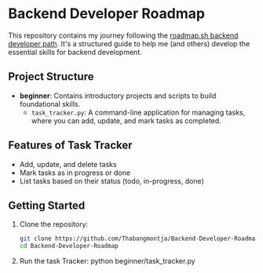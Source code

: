 # Backend Developer Roadmap

This repository contains my journey following the [roadmap.sh backend developer path](https://roadmap.sh/). It's a structured guide to help me (and others) develop the essential skills for backend development. 

## Project Structure

- **beginner**: Contains introductory projects and scripts to build foundational skills.
  - `task_tracker.py`: A command-line application for managing tasks, where you can add, update, and mark tasks as completed.

## Features of Task Tracker
- Add, update, and delete tasks
- Mark tasks as in progress or done
- List tasks based on their status (todo, in-progress, done)

## Getting Started

1. Clone the repository:
   ```bash
   git clone https://github.com/Thabangmontja/Backend-Developer-Roadmap.git
   cd Backend-Developer-Roadmap
2. Run the task Tracker:
   python beginner/task_tracker.py

